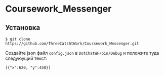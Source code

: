 # Coursework_Messenger

## Установка
```
$ git clone https://github.com/ThreeCatsAtWork/Coursework_Messenger.git
```

Создайте json файл `config.json` в `DotChatWF/bin/Debug` и положите туда следуюущий текст:
```
[{"x":620, "y":450}]
```
